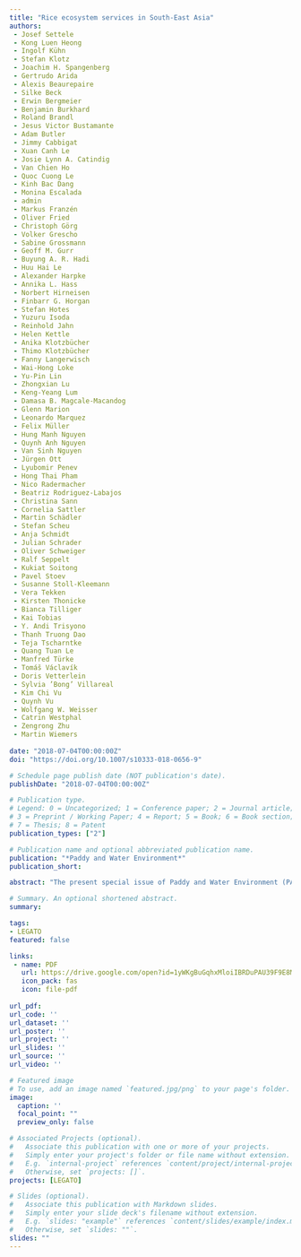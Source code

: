 ```yaml
---
title: "Rice ecosystem services in South-East Asia"
authors:
 - Josef Settele
 - Kong Luen Heong
 - Ingolf Kühn
 - Stefan Klotz
 - Joachim H. Spangenberg
 - Gertrudo Arida
 - Alexis Beaurepaire
 - Silke Beck
 - Erwin Bergmeier
 - Benjamin Burkhard
 - Roland Brandl
 - Jesus Victor Bustamante
 - Adam Butler
 - Jimmy Cabbigat
 - Xuan Canh Le
 - Josie Lynn A. Catindig
 - Van Chien Ho
 - Quoc Cuong Le
 - Kinh Bac Dang
 - Monina Escalada
 - admin
 - Markus Franzén
 - Oliver Fried
 - Christoph Görg
 - Volker Grescho
 - Sabine Grossmann
 - Geoff M. Gurr
 - Buyung A. R. Hadi
 - Huu Hai Le
 - Alexander Harpke
 - Annika L. Hass
 - Norbert Hirneisen
 - Finbarr G. Horgan
 - Stefan Hotes
 - Yuzuru Isoda
 - Reinhold Jahn
 - Helen Kettle
 - Anika Klotzbücher
 - Thimo Klotzbücher
 - Fanny Langerwisch
 - Wai-Hong Loke
 - Yu-Pin Lin
 - Zhongxian Lu
 - Keng-Yeang Lum
 - Damasa B. Magcale-Macandog
 - Glenn Marion
 - Leonardo Marquez
 - Felix Müller
 - Hung Manh Nguyen
 - Quynh Anh Nguyen
 - Van Sinh Nguyen
 - Jürgen Ott
 - Lyubomir Penev
 - Hong Thai Pham
 - Nico Radermacher
 - Beatriz Rodriguez-Labajos
 - Christina Sann
 - Cornelia Sattler
 - Martin Schädler
 - Stefan Scheu
 - Anja Schmidt
 - Julian Schrader
 - Oliver Schweiger
 - Ralf Seppelt
 - Kukiat Soitong
 - Pavel Stoev
 - Susanne Stoll-Kleemann
 - Vera Tekken
 - Kirsten Thonicke
 - Bianca Tilliger
 - Kai Tobias
 - Y. Andi Trisyono
 - Thanh Truong Dao
 - Teja Tscharntke
 - Quang Tuan Le
 - Manfred Türke
 - Tomáš Václavík
 - Doris Vetterlein
 - Sylvia ’Bong’ Villareal
 - Kim Chi Vu
 - Quynh Vu
 - Wolfgang W. Weisser
 - Catrin Westphal
 - Zengrong Zhu
 - Martin Wiemers
 
date: "2018-07-04T00:00:00Z"
doi: "https://doi.org/10.1007/s10333-018-0656-9"

# Schedule page publish date (NOT publication's date).
publishDate: "2018-07-04T00:00:00Z"

# Publication type.
# Legend: 0 = Uncategorized; 1 = Conference paper; 2 = Journal article;
# 3 = Preprint / Working Paper; 4 = Report; 5 = Book; 6 = Book section;
# 7 = Thesis; 8 = Patent
publication_types: ["2"]

# Publication name and optional abbreviated publication name.
publication: "*Paddy and Water Environment*"
publication_short:

abstract: "The present special issue of Paddy and Water Environment (PAWE) focuses on Ecosystem Services in Irrigated Rice Landscapes as dealt with in the project “LEGATO—Land-use intensity and Ecological enGineering—Assessment Tools for risks and Opportunities in irrigated rice based production systems’’ (Settele et al. 2015; http://www.legato-project.net/). The project aimed at advancing long-term sustainable development of irrigated rice landscapes against risks arising from multiple aspects of global change. It encompassed 20 contract partners from six countries and two international organisations as core members as well as numerous associated partners and/or advisory board members (see addresses of authors). LEGATO was part of the framework programme ‘FONA—Research for Sustainability’ (a funding scheme of the German Federal Ministry of Education and Research—BMBF) and was supported by GLUES—the scientific coordination and synthesis project (http://modul-a.nachhaltiges-landmanagement.de/en/scientific-coordination-glues/)."

# Summary. An optional shortened abstract.
summary: 

tags:
- LEGATO
featured: false

links:
 - name: PDF
   url: https://drive.google.com/open?id=1yWKgBuGqhxMloiIBRDuPAU39F9E8MKrn
   icon_pack: fas
   icon: file-pdf
   
url_pdf: 
url_code: ''
url_dataset: ''
url_poster: ''
url_project: ''
url_slides: ''
url_source: ''
url_video: ''

# Featured image
# To use, add an image named `featured.jpg/png` to your page's folder. 
image:
  caption: ''
  focal_point: ""
  preview_only: false

# Associated Projects (optional).
#   Associate this publication with one or more of your projects.
#   Simply enter your project's folder or file name without extension.
#   E.g. `internal-project` references `content/project/internal-project/index.md`.
#   Otherwise, set `projects: []`.
projects: [LEGATO]

# Slides (optional).
#   Associate this publication with Markdown slides.
#   Simply enter your slide deck's filename without extension.
#   E.g. `slides: "example"` references `content/slides/example/index.md`.
#   Otherwise, set `slides: ""`.
slides: ""
---
```


